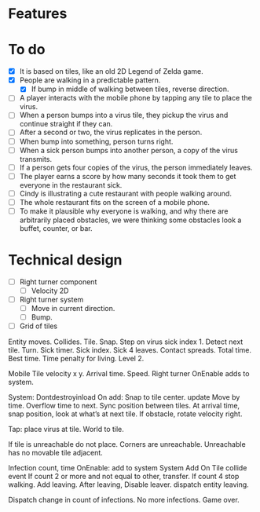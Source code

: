 # Features

# To do

- [x] It is based on tiles, like an old 2D Legend of Zelda game.
- [x] People are walking in a predictable pattern.
    - [x] If bump in middle of walking between tiles, reverse direction.
- [ ] A player interacts with the mobile phone by tapping any tile to place the virus.
- [ ] When a person bumps into a virus tile, they pickup the virus and continue straight if they can.
- [ ] After a second or two, the virus replicates in the person.
- [ ] When bump into something, person turns right.
- [ ] When a sick person bumps into another person, a copy of the virus transmits.
- [ ] If a person gets four copies of the virus, the person immediately leaves.
- [ ] The player earns a score by how many seconds it took them to get everyone in the restaurant sick.
- [ ] Cindy is illustrating a cute restaurant with people walking around.
- [ ] The whole restaurant fits on the screen of a mobile phone.
- [ ] To make it plausible why everyone is walking, and why there are arbitrarily placed obstacles, we were thinking some obstacles look a buffet, counter, or bar.

# Technical design

- [ ] Right turner component
    - [ ] Velocity 2D
- [ ] Right turner system
    - [ ] Move in current direction.
    - [ ] Bump.
- [ ] Grid of tiles

Entity moves.
Collides.
Tile.
Snap.
Step on virus sick index 1.
Detect next tile.
Turn.
Sick timer.
Sick index.
Sick 4 leaves.
Contact spreads.
Total time.
Best time.
Time penalty for living.
Level 2.



Mobile Tile velocity x y.  Arrival time.  Speed.
Right turner
OnEnable adds to system.

System:
Dontdestroyinload
On add:  Snap to tile center.
update
Move by time.
Overflow time to next.
Sync position between tiles.
At arrival time, snap position, look at what’s at next tile.
If obstacle, rotate velocity right.

Tap:  place virus at tile.
World to tile.

If tile is unreachable do not place.  Corners are unreachable.
Unreachable has no movable tile adjacent.


Infection count, time
OnEnable:  add to system
System
Add On Tile collide event
If count 2 or more and not equal to other, transfer.
If count 4 stop walking.  Add leaving.
After leaving,
Disable leaver.
dispatch entity leaving.

Dispatch change in count of infections.
No more infections.  Game over.

